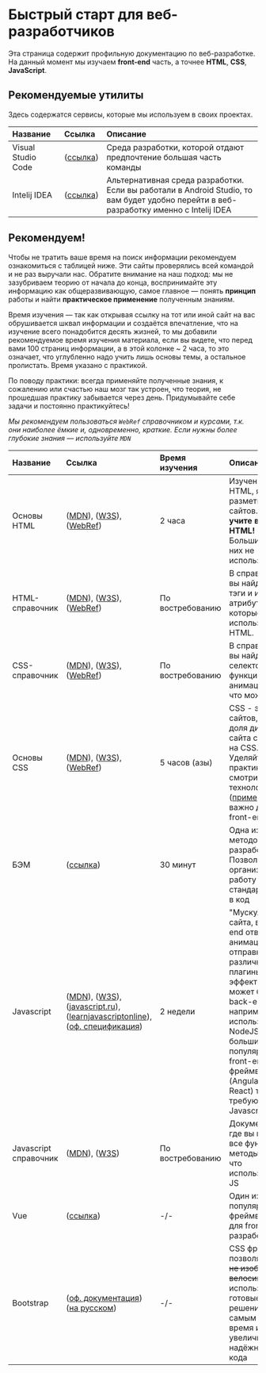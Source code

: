 # Быстрый старт для веб-разработчиков

Эта страница содержит профильную документацию по веб-разработке. На данный момент мы изучаем __front-end__ часть, а точнее __HTML__, __CSS__, __JavaScript__.

## Рекомендуемые утилиты

Здесь содержатся сервисы, которые мы используем в своих проектах.

| Название           | Ссылка                                                                                   | Описание                                                                                                                                                    |
|:-------------------|:-----------------------------------------------------------------------------------------------------------|:------------------------------------------------------------------------------------------------------------------------------------------------------------|
| Visual Studio Code                                                                                       | ([ссылка](https://code.visualstudio.com/))                                                                       | Среда разработки, которой отдают предпочтение большая часть команды  
| Intelij IDEA                                                                                    | ([ссылка](https://www.jetbrains.com/ru-ru/idea/))                                                                       | Альтернативная среда разработки. Если вы работали в Android Studio, то вам будет удобно перейти в веб-разработку именно с Intelij IDEA              |

## Рекомендуем!

Чтобы не тратить ваше время на поиск информации рекомендуем ознакомиться с таблицей ниже. Эти сайты проверялись всей командой и не раз выручали нас. Обратите внимание на наш подход: мы не зазубриваем теорию от начала до конца, воспринимайте эту информацию как общеразвивающую, самое главное — понять **принцип** работы и найти **практическое применение** полученным знаниям.

Время изучения — так как открывая ссылку на тот или иной сайт на вас обрушивается шквал информации и создаётся впечатление, что на изучение всего понадобится десять жизней, то мы добавили рекомендуемое время изучения материала, если вы видете, что перед вами 100 страниц информации, а в этой колонке ~ 2 часа, то это означает, что углубленно надо учить лишь основы темы, а остальное пролистать. Время указано с практикой.

По поводу практики: всегда применяйте полученные знания, к сожалению или счастью наш мозг так устроен, что теория, не прошедшая практику забывается через день. Придумывайте себе задачи и постоянно практикуйтесь! 

*Мы рекомендуем пользоваться `WebRef` справочником и курсами, т.к. они наиболее ёмкие и, одновременно, краткие. Если нужны более глубокие знания — используйте `MDN`*

| Название           | Ссылка                                                                                   | Время изучения | Описание                                                                                                                                                    |
|:-------------------|:-----------------------------------------------------------------------------------------|:-----------------------------------------------------------------------------------------------------------|:------------------------------------------------------------------------------------------------------------------------------------------------------------|
| Основы HTML         | ([MDN](https://developer.mozilla.org/ru/docs/Learn/HTML/Introduction_to_HTML/Getting_started)), ([W3S](https://www.w3schools.com/html/default.asp)), ([WebRef](https://webref.ru/course/html-basics))  | 2 часа                                                                                                         | Изучение азов HTML, языка разметки сайтов. **Не учите все тэги HTML!** Большинство из них не используются.
| HTML-справочник         | ([MDN](https://developer.mozilla.org/ru/docs/Web/html/Reference)), ([W3S](https://www.w3schools.com/tags/default.asp)), ([WebRef](https://webref.ru/html))  | По востребованию                                                                                                         | В справочнике вы найдёте все тэги и их атрибуты, которые используются в HTML.
| CSS-справочник         | ([MDN](https://developer.mozilla.org/ru/docs/Web/css/Reference)), ([W3S](https://www.w3schools.com/tags/default.asp)), ([WebRef](https://webref.ru/css))  | По востребованию                                                                                                         | В справочнике вы найдёте селекторы, функции, анимации и всё, что может CSS. 
| Основы CSS               | ([MDN](https://developer.mozilla.org/ru/docs/Learn/CSS)), ([W3S](https://www.w3schools.com/css/default.asp)), ([WebRef](https://webref.ru/course/css-basics)) | 5 часов (азы)                                                                                                         | CSS - это стиль сайтов, львиная доля дизайна сайта сделана на CSS. Уделяйте время практики, смотрите технологии ([пример](https://css-tricks.com)). CSS - важно для front-end!                                                                                                           |
| БЭМ              | ([ссылка](https://ru.bem.info/methodology/quick-start/)) | 30 минут                                                                                                         | Одна из методологий разработки. Позволяет организовать работу и ввести стандартизацию в код                                                                                                          |
| Javascript         | ([MDN](https://developer.mozilla.org/ru/docs/Web/JavaScript)), ([W3S](https://www.w3schools.com/js/default.asp)), ([javascript.ru](https://learn.javascript.ru/)), ([learnjavascriptonline](https://learnjavascript.online/)), ([оф. спецификация](https://262.ecma-international.org/11.0/))   | 2 недели                                                                                                         | "Мускулы" сайта, в front-end отвечает за анимацию, отправку форм, различные плагины, эффекты. Также может быть back-end, например, если используем NodeJS, большинство популярных front-end фреймворков (Angular, Vue, React) также требуют знаний Javascript.
| Javascript cправочник       | ([MDN](https://developer.mozilla.org/ru/docs/Web/JavaScript/Reference)), ([W3S](https://www.w3schools.com/jsref/default.asp))   | По востребованию      | Документация, где вы найдёте все функции, методы и т.д., что используются в JS
| Vue              | ([ссылка](https://v3.vuejs.org/)) | -/-                                                                                                         | Один из популярных фреймворков для front-end разработки   
| Bootstrap              | ([оф. документация](https://getbootstrap.com/docs/5.0/getting-started/introduction/)) ([на русском](https://bootstrap-4.ru/)) | -/-                                                                                                         | CSS фреймворк, позволяющий ~~не изобретать велосипед~~ использовать готовые решения, тем самым экономя время и увеличивая надёжность кода